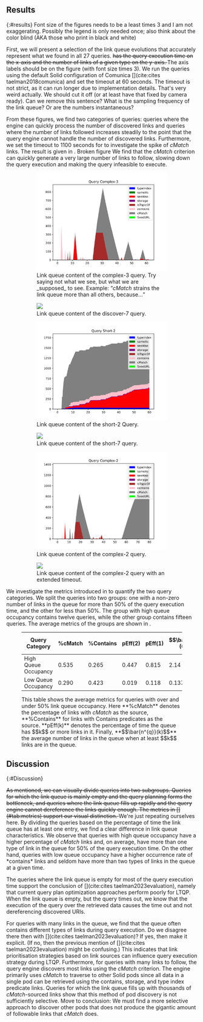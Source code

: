 ## Results
{:#results}
<span class="comment" data-author="RV">Font size of the figures needs to be a least times 3 and I am not exaggerating.</span>
<span class="comment" data-author="RV">Possibly the legend is only needed once; also think about the color blind (AKA those who print in black and white)</span>

First, we will present a selection of the link queue evolutions that accurately represent what we found in all 27 queries. 
<del class="comment" data-author="RV">[](#figure-main) has the query execution time on the x-axis and the number of links of a given type on the y-axis. </del>
<span class="comment" data-author="RV">The axis labels should be on the figure (with font size times 3).</span>
We run the queries using the default Solid configuration of Comunica [](cite:cites taelman2018comunica) and set the timeout at 60 seconds.
The timeout is not strict, as it can run longer due to implementation details. 
<span class="comment" data-author="RV">That's very weird actually. We should cut it off (or at least have that fixed by camera ready). Can we remove this sentence?</span>
<span class="comment" data-author="RV">What is the sampling frequency of the link queue? Or are the numbers instantaneous?</span>

From these figures, we find two categories of queries: queries where the engine can quickly process the number of discovered links and queries where the number of links followed increases steadily to the point that the query engine cannot handle the number of discovered links. 
Furthermore, we set the timeout to 1100 seconds for [](#figure-main-5) to investigate the spike of <em class="keyword">cMatch</em> links. 
The result is given in [](#figure-main-6). 
<span class="todo">Broken figure</span>
We find that the <em class="keyword">cMatch</em> criterion can quickly generate a very large number of links to follow, slowing down the query execution and making the query infeasible to execute.


<figure id="figure-main" class="result-figure-grid ">
<figure id="figure-main-1" class="subfigure">
<img src="figures/interactive-complex-3-timestamps.svg">
<figcaption markdown="block">
Link queue content of the complex-3 query. 
<span class="comment" data-author="RV">Try saying not what we see, but what we are _supposed_ to see. Example: <q><em class="keyword">cMatch</em> strains the link queue more than all others, because…</q></span>
</figcaption>
</figure>

<figure id="figure-main-2" class="subfigure">
<img src="figures/interactive-discover-7-timestamps.svg">
<figcaption markdown="block">
Link queue content of the discover-7 query. 
</figcaption>
</figure>

<figure id="figure-main-3" class="subfigure">
<img src="figures/interactive-short-2-timestamps.svg">
<figcaption markdown="block">
Link queue content of the short-2 Query. 
</figcaption>
</figure>

<figure id="figure-main-4" class="subfigure">
<img src="figures/interactive-short-7-timestamps.svg">
<figcaption markdown="block">
Link queue content of the short-7 query. 
</figcaption>
</figure>
</figure>

<figure id="figure-main" class="result-figure-grid ">
<figure id="figure-main-1" class="subfigure">
<img src="figures/interactive-complex-2-timestamps-shortened.svg">
<figcaption markdown="block">
Link queue content of the complex-2 query.
</figcaption>
</figure>
<figure id="figure-main-2" class="subfigure">
<img src="figures/interactive-complex-2-timestamps.svg">
<figcaption markdown="block">
Link queue content of the complex-2 query with an extended timeout. 
</figcaption>
</figure>
</figure>


We investigate the metrics introduced in [](#experimentsetup) to quantify the two query categories.
We split the queries into two groups:
one with a non-zero number of links in the queue for more than 50% of the query execution time,
and the other for less than 50%. 
The group with high queue occupancy contains twelve queries, while the other group contains fifteen queries.
The average metrics of the groups are shown in [](#tab:metrics). 

<figure id="tab:metrics" class="table" markdown="1">

| Query Category | %cMatch | %Contains |pEff(2) | pEff(1) | $$\bar{n^{q}}(0)$$ | $$\bar{n^{q}}(1)$$ |
|---|---|---|---|---|---|---|
| High Queue Occupancy | 0.535 | 0.265 | 0.447 | 0.815 | 2.14 | 2.445 |
| Low Queue Occupancy | 0.290 | 0.423 | 0.019 | 0.118 | 0.137 | 1.134 |

<figcaption markdown="block">
This table shows the average metrics for queries with over and under 50% link queue occupancy. Here **%cMatch** denotes the percentage of links with <em class="keyword">cMatch</em> as the source, **%Contains** for links with Contains predicates as the source. **pEff(k)** denotes the percentage of time the queue has $$k$$ or more links in it. Finally, **$$\bar{n^{q}}(k)$$** the average number of links in the queue when at least $$k$$ links are in the queue. 
</figcaption>
</figure>

## Discussion
{:#Discussion}

<del class="comment" data-author="RV">
As mentioned, we can visually divide queries into two subgroups. 
Queries for which the link queue is mainly empty and the query planning forms the bottleneck, and queries where the link queue fills up rapidly and the query engine cannot dereference the links quickly enough.
The metrics in [](#tab:metrics) support our visual distinction.
</del>
<span class="comment" data-author="RV">We're just repeating ourselves here.</span>
By dividing the queries based on the percentage of time the link queue has at least one entry, we find a clear difference in link queue characteristics. 
We observe that queries with high queue occupancy have a higher percentage of <em class="keyword">cMatch</em> links and, on average, have more than one type of link in the queue for 50% of the query execution time. 
On the other hand, queries with low queue occupancy have a higher occurrence rate of *contains* links and seldom have more than two types of links in the queue at a given time.

The queries where the link queue is empty for most of the query execution time support the conclusion of [](cite:cites taelman2023evaluation), 
namely that current query plan optimization approaches perform poorly for LTQP.
When the link queue is empty, but the query times out, we know that the execution of the query over the retrieved data causes the time out and not dereferencing discovered URIs.

For queries with many links in the queue, we find that the queue often contains different types of links during query execution. 
<span class="comment" data-author="RV">Do we disagree there then with [](cite:cites taelman2023evaluation)? If yes, then make it explicit. (If no, then the previous mention of [](cite:cites taelman2023evaluation) might be confusing.)</span>
This indicates that link prioritisation strategies based on link sources can influence query execution strategy during LTQP.
Furthermore, for queries with many links to follow, the query engine discovers most links using the <em class="keyword">cMatch</em> criterion. 
The engine primarily uses <em class="keyword">cMatch</em> to traverse to other Solid pods since all data in a single pod can be retrieved using the contains, storage, and type index predicate links. Queries for which the link queue fills up with thousands of <em class="keyword">cMatch</em>-sourced links show that this method of pod discovery is not sufficiently selective. 
<span class="comment" data-author="RV">Move to conclusion:</span>
We must find a more selective approach to discover other pods that does not produce the gigantic amount of followable links that <em class="keyword">cMatch</em> does. 
